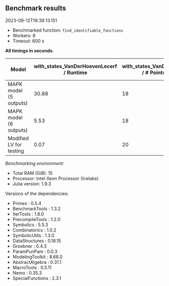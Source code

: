 ## Benchmark results

2023-09-12T19:39:13.151

- Benchmarked function: `find_identifiable_functions`
- Workers: 8
- Timeout: 600 s

**All timings in seconds.**

|Model|with_states_VanDerHoevenLecerf / Runtime|with_states_VanDerHoevenLecerf / # Points, degree|with_states_VanDerHoevenLecerf / # Points, interpolation|with_states_CuytLee / Runtime|with_states_CuytLee / # Points, degree|with_states_CuytLee / # Points, interpolation|
|-----|---|---|---|---|---|---|
|MAPK model (5 outputs)|30.88|18|12|30.89|18|12|
|MAPK model (6 outputs)|5.53|18|12|5.52|18|12|
|Modified LV for testing|0.07|20|32|0.09|20|32|

*Benchmarking environment:*

* Total RAM (GiB): 15
* Processor: Intel Xeon Processor (Icelake)
* Julia version: 1.9.3

Versions of the dependencies:

* Primes : 0.5.4
* BenchmarkTools : 1.3.2
* IterTools : 1.8.0
* PrecompileTools : 1.2.0
* Symbolics : 5.5.3
* Combinatorics : 1.0.2
* SymbolicUtils : 1.3.0
* DataStructures : 0.18.15
* Groebner : 0.4.3
* ParamPunPam : 0.0.3
* ModelingToolkit : 8.68.0
* AbstractAlgebra : 0.31.1
* MacroTools : 0.5.11
* Nemo : 0.35.3
* SpecialFunctions : 2.3.1
